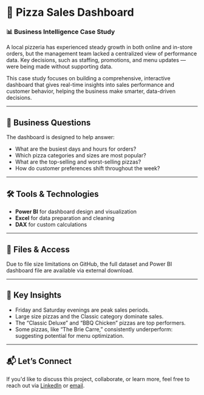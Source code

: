 # 🍕 Pizza Sales Dashboard

### 📊 Business Intelligence Case Study

A local pizzeria has experienced steady growth in both online and in-store orders, but the management team lacked a centralized view of performance data. Key decisions, such as staffing, promotions, and menu updates — were being made without supporting data.

This case study focuses on building a comprehensive, interactive dashboard that gives real-time insights into sales performance and customer behavior, helping the business make smarter, data-driven decisions.

---

## 🧠 Business Questions

The dashboard is designed to help answer:

- What are the busiest days and hours for orders?
- Which pizza categories and sizes are most popular?
- What are the top-selling and worst-selling pizzas?
- How do customer preferences shift throughout the week?

---

## 🛠️ Tools & Technologies

- **Power BI** for dashboard design and visualization  
- **Excel** for data preparation and cleaning  
- **DAX** for custom calculations  

---

## 📁 Files & Access

Due to file size limitations on GitHub, the full dataset and Power BI dashboard file are available via external download.

---

## 📌 Key Insights

- Friday and Saturday evenings are peak sales periods.
- Large size pizzas and the Classic category dominate sales.
- The “Classic Deluxe” and “BBQ Chicken” pizzas are top performers.
- Some pizzas, like “The Brie Carre,” consistently underperform: suggesting potential for menu optimization.

---

## 📬 Let’s Connect

If you'd like to discuss this project, collaborate, or learn more, feel free to reach out via [LinkedIn](https://www.linkedin.com/in/francisco-semedo-ferreira/) or [email](mailto:fsemedo2001@hotmail.com).
